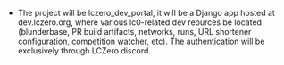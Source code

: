 - The project will be lczero_dev_portal, it will be a Django app hosted at dev.lczero.org, where various lc0-related dev reources be located (blunderbase, PR build artifacts, networks, runs, URL shortener configuration, competition watcher, etc). The authentication will be exclusively through LCZero discord.